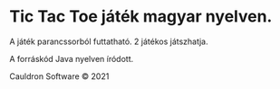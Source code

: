 # Tic Tac Toe játék magyar nyelven.
A játék parancssorból futtatható. 2 játékos játszhatja.

A forráskód Java nyelven íródott.

Cauldron Software © 2021
